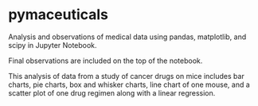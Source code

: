 # pymaceuticals
Analysis and observations of medical data using pandas, matplotlib, and scipy in Jupyter Notebook.

Final observations are included on the top of the notebook.

This analysis of data from a study of cancer drugs on mice includes bar charts, pie charts, box and whisker charts, line chart of one mouse, and a scatter plot of one drug regimen along with a linear regression.

